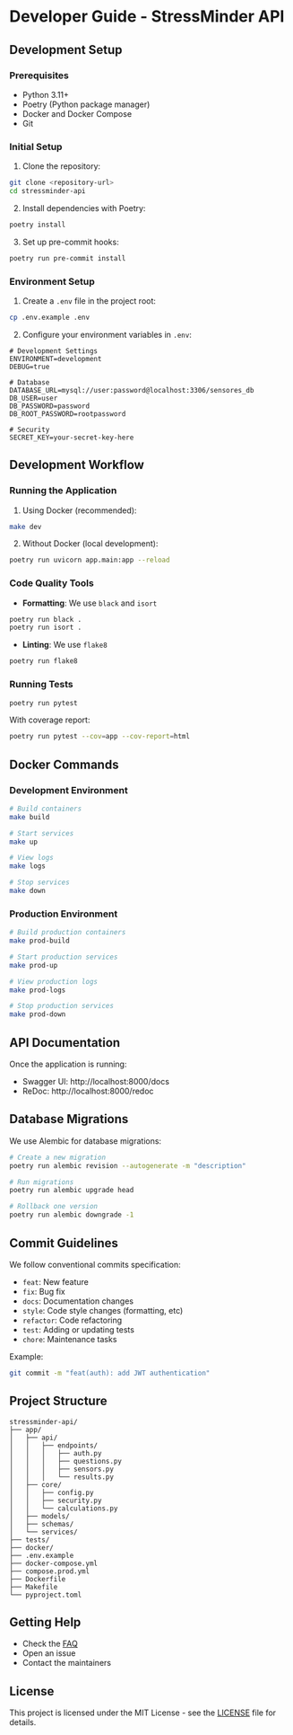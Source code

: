 # Developer Guide - StressMinder API

## Development Setup

### Prerequisites
- Python 3.11+
- Poetry (Python package manager)
- Docker and Docker Compose
- Git

### Initial Setup

1. Clone the repository:
```bash
git clone <repository-url>
cd stressminder-api
```

2. Install dependencies with Poetry:
```bash
poetry install
```

3. Set up pre-commit hooks:
```bash
poetry run pre-commit install
```

### Environment Setup

1. Create a `.env` file in the project root:
```bash
cp .env.example .env
```

2. Configure your environment variables in `.env`:
```env
# Development Settings
ENVIRONMENT=development
DEBUG=true

# Database
DATABASE_URL=mysql://user:password@localhost:3306/sensores_db
DB_USER=user
DB_PASSWORD=password
DB_ROOT_PASSWORD=rootpassword

# Security
SECRET_KEY=your-secret-key-here
```

## Development Workflow

### Running the Application

1. Using Docker (recommended):
```bash
make dev
```

2. Without Docker (local development):
```bash
poetry run uvicorn app.main:app --reload
```

### Code Quality Tools

- **Formatting**: We use `black` and `isort`
```bash
poetry run black .
poetry run isort .
```

- **Linting**: We use `flake8`
```bash
poetry run flake8
```

### Running Tests

```bash
poetry run pytest
```

With coverage report:
```bash
poetry run pytest --cov=app --cov-report=html
```

## Docker Commands

### Development Environment
```bash
# Build containers
make build

# Start services
make up

# View logs
make logs

# Stop services
make down
```

### Production Environment
```bash
# Build production containers
make prod-build

# Start production services
make prod-up

# View production logs
make prod-logs

# Stop production services
make prod-down
```

## API Documentation

Once the application is running:
- Swagger UI: http://localhost:8000/docs
- ReDoc: http://localhost:8000/redoc

## Database Migrations

We use Alembic for database migrations:

```bash
# Create a new migration
poetry run alembic revision --autogenerate -m "description"

# Run migrations
poetry run alembic upgrade head

# Rollback one version
poetry run alembic downgrade -1
```

## Commit Guidelines

We follow conventional commits specification:

- `feat`: New feature
- `fix`: Bug fix
- `docs`: Documentation changes
- `style`: Code style changes (formatting, etc)
- `refactor`: Code refactoring
- `test`: Adding or updating tests
- `chore`: Maintenance tasks

Example:
```bash
git commit -m "feat(auth): add JWT authentication"
```

## Project Structure

```
stressminder-api/
├── app/
│   ├── api/
│   │   ├── endpoints/
│   │   │   ├── auth.py
│   │   │   ├── questions.py
│   │   │   ├── sensors.py
│   │   │   └── results.py
│   ├── core/
│   │   ├── config.py
│   │   ├── security.py
│   │   └── calculations.py
│   ├── models/
│   ├── schemas/
│   └── services/
├── tests/
├── docker/
├── .env.example
├── docker-compose.yml
├── compose.prod.yml
├── Dockerfile
├── Makefile
└── pyproject.toml
```

## Getting Help

- Check the [FAQ](./docs/FAQ.md)
- Open an issue
- Contact the maintainers

## License

This project is licensed under the MIT License - see the [LICENSE](LICENSE) file for details. 